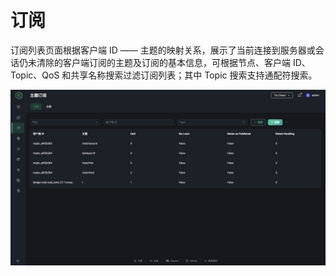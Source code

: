 # 订阅

订阅列表页面根据客户端 ID —— 主题的映射关系，展示了当前连接到服务器或会话仍未清除的客户端订阅的主题及订阅的基本信息，可根据节点、客户端 ID、Topic、QoS 和共享名称搜索过滤订阅列表；其中 Topic 搜索支持通配符搜索。

![订阅](../assets/subscriptions.png)

